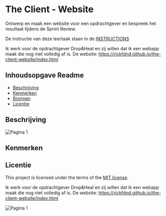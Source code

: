 # The Client - Website

Ontwerp en maak een website voor een opdrachtgever en bespreek het resultaat tijdens de Sprint Review.

De instructie van deze leertaak staan in de [INSTRUCTIONS](https://github.com/fdnd-task/the-client-website/blob/main/docs/INSTRUCTIONS.md)

Ik werk voor de opdrachtgever Drop&Heal en zij willen dat ik een webapp maak die nog niet volledig af is.
De website: https://rickfdnd.github.io/the-client-website/index.html

## Inhoudsopgave Readme

  * [Beschrijving](#beschrijving)
  * [Kenmerken](#kenmerken)
  * [Bronnen](#bronnen)
  * [Licentie](#licentie)

## Beschrijving
<!-- In de Beschrijving staat hoe je project er uit ziet, hoe het werkt en wat je er mee kan. -->
<!-- Voeg een mooie poster visual toe 📸 -->
<!-- Voeg een link toe naar Github Pages 🌐-->

![Pagina 1](https://github.com/user-attachments/assets/7640f068-f760-4de2-8ed7-10d19754c761)

## Kenmerken
<!-- Bij Kenmerken staat welke technieken zijn gebruikt en hoe. Wat is de HTML structuur? Wat zijn de belangrijkste dingen in CSS? Wat is er met Javascript gedaan en hoe? Misschien heb je een framwork of library gebruikt? -->



## Licentie

This project is licensed under the terms of the [MIT license](./LICENSE).

Ik werk voor de opdrachtgever Drop&Heal en zij willen dat ik een webapp maak die nog niet volledig af is.
De website: https://rickfdnd.github.io/the-client-website/index.html



![Pagina 1](https://github.com/user-attachments/assets/7640f068-f760-4de2-8ed7-10d19754c761)
